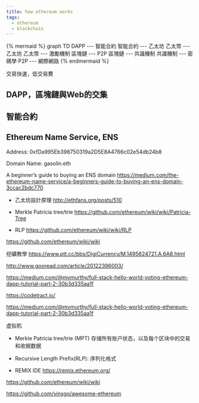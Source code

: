 ```yaml
---
title: how ethereum works
tags:
  - ethereum
  - blockchain
---
```


{% mermaid %}
graph TD
DAPP --- 智能合約
智能合約 --- 乙太坊
乙太幣 --- 乙太坊
乙太幣 --- 激勵機制
區塊鏈 --- P2P
區塊鏈 --- 共識機制
共識機制 --- 密碼學
P2P --- 網際網路
{% endmermaid %}


交易快速，低交易費


## DAPP，區塊鏈與Web的交集

## 智能合約

## Ethereum Name Service, ENS

Address: 0xfDa995Eb398750319a2D5E8A4766c02e54db24b8

Domain Name:
gasolin.eth

A beginner’s guide to buying an ENS domain
https://medium.com/the-ethereum-name-service/a-beginners-guide-to-buying-an-ens-domain-3ccac2bdc770


* 乙太坊設計原理 http://ethfans.org/posts/510

* Merkle Patricia tree/trie https://github.com/ethereum/wiki/wiki/Patricia-Tree
* RLP https://github.com/ethereum/wiki/wiki/RLP

https://github.com/ethereum/wiki/wiki


挖礦教學
https://www.ptt.cc/bbs/DigiCurrency/M.1495624721.A.6A8.html

http://www.gooread.com/article/20122396003/

https://medium.com/@mvmurthy/full-stack-hello-world-voting-ethereum-dapp-tutorial-part-2-30b3d335aa1f

https://codetract.io/

https://medium.com/@mvmurthy/full-stack-hello-world-voting-ethereum-dapp-tutorial-part-2-30b3d335aa1f


虚拟机
* Merkle Patricia tree/trie (MPT) 存储所有账户状态，以及每个区块中的交易和收据数据
* Recursive Length Prefix(RLP): 序列化格式

* REMIX IDE https://remix.ethereum.org/


https://github.com/ethereum/wiki/wiki

https://github.com/vinsgo/awesome-ethereum
